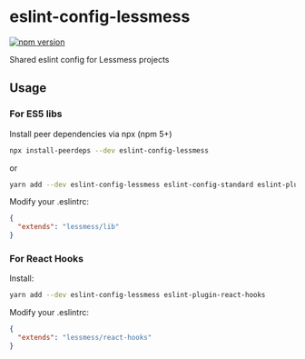 # eslint-config-lessmess

[![npm version](https://img.shields.io/npm/v/eslint-config-lessmess.svg)](https://www.npmjs.com/package/eslint-config-lessmess)

Shared eslint config for Lessmess projects

## Usage

### For ES5 libs

Install peer dependencies via npx (npm 5+)
```bash
npx install-peerdeps --dev eslint-config-lessmess
```
or
```bash
yarn add --dev eslint-config-lessmess eslint-config-standard eslint-plugin-promise eslint-plugin-node eslint-plugin-es5 eslint-plugin-standard eslint-plugin-security eslint-plugin-import eslint-plugin-import-helpers eslint
```
Modify your .eslintrc:

```json
{
  "extends": "lessmess/lib"
}
```
### For React Hooks

Install:
```bash
yarn add --dev eslint-config-lessmess eslint-plugin-react-hooks
```
Modify your .eslintrc:

```json
{
  "extends": "lessmess/react-hooks"
}
```

